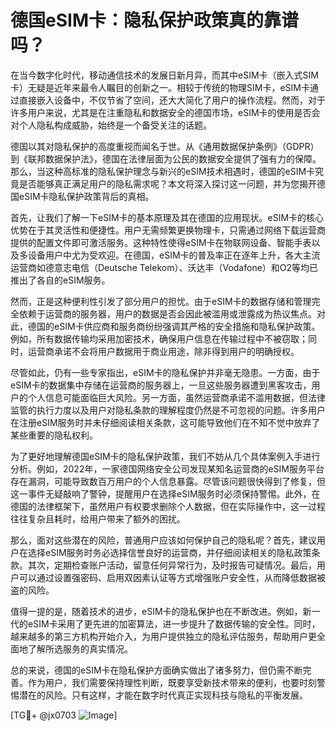 # 德国eSIM卡：隐私保护政策真的靠谱吗？

在当今数字化时代，移动通信技术的发展日新月异，而其中eSIM卡（嵌入式SIM卡）无疑是近年来最令人瞩目的创新之一。相较于传统的物理SIM卡，eSIM卡通过直接嵌入设备中，不仅节省了空间，还大大简化了用户的操作流程。然而，对于许多用户来说，尤其是在注重隐私和数据安全的德国市场，eSIM卡的使用是否会对个人隐私构成威胁，始终是一个备受关注的话题。

德国以其对隐私保护的高度重视而闻名于世。从《通用数据保护条例》（GDPR）到《联邦数据保护法》，德国在法律层面为公民的数据安全提供了强有力的保障。那么，当这种高标准的隐私保护理念与新兴的eSIM技术相遇时，德国的eSIM卡究竟是否能够真正满足用户的隐私需求呢？本文将深入探讨这一问题，并为您揭开德国eSIM卡隐私保护政策背后的真相。

首先，让我们了解一下eSIM卡的基本原理及其在德国的应用现状。eSIM卡的核心优势在于其灵活性和便捷性。用户无需频繁更换物理卡，只需通过网络下载运营商提供的配置文件即可激活服务。这种特性使得eSIM卡在物联网设备、智能手表以及多设备用户中尤为受欢迎。在德国，eSIM卡的普及率正在逐年上升，各大主流运营商如德意志电信（Deutsche Telekom）、沃达丰（Vodafone）和O2等均已推出了各自的eSIM服务。

然而，正是这种便利性引发了部分用户的担忧。由于eSIM卡的数据存储和管理完全依赖于运营商的服务器，用户的数据是否会因此被滥用或泄露成为热议焦点。对此，德国的eSIM卡供应商和服务商纷纷强调其严格的安全措施和隐私保护政策。例如，所有数据传输均采用加密技术，确保用户信息在传输过程中不被窃取；同时，运营商承诺不会将用户数据用于商业用途，除非得到用户的明确授权。

尽管如此，仍有一些专家指出，eSIM卡的隐私保护并非毫无隐患。一方面，由于eSIM卡的数据集中存储在运营商的服务器上，一旦这些服务器遭到黑客攻击，用户的个人信息可能面临巨大风险。另一方面，虽然运营商承诺不滥用数据，但法律监管的执行力度以及用户对隐私条款的理解程度仍然是不可忽视的问题。许多用户在注册eSIM服务时并未仔细阅读相关条款，这可能导致他们在不知不觉中放弃了某些重要的隐私权利。

为了更好地理解德国eSIM卡的隐私保护政策，我们不妨从几个具体案例入手进行分析。例如，2022年，一家德国网络安全公司发现某知名运营商的eSIM服务平台存在漏洞，可能导致数百万用户的个人信息暴露。尽管该问题很快得到了修复，但这一事件无疑敲响了警钟，提醒用户在选择eSIM服务时必须保持警惕。此外，在德国的法律框架下，虽然用户有权要求删除个人数据，但在实际操作中，这一过程往往复杂且耗时，给用户带来了额外的困扰。

那么，面对这些潜在的风险，普通用户应该如何保护自己的隐私呢？首先，建议用户在选择eSIM服务时务必选择信誉良好的运营商，并仔细阅读相关的隐私政策条款。其次，定期检查账户活动，留意任何异常行为，及时报告可疑情况。最后，用户可以通过设置强密码、启用双因素认证等方式增强账户安全性，从而降低数据被盗的风险。

值得一提的是，随着技术的进步，eSIM卡的隐私保护也在不断改进。例如，新一代的eSIM卡采用了更先进的加密算法，进一步提升了数据传输的安全性。同时，越来越多的第三方机构开始介入，为用户提供独立的隐私评估服务，帮助用户更全面地了解所选服务的真实情况。

总的来说，德国的eSIM卡在隐私保护方面确实做出了诸多努力，但仍需不断完善。作为用户，我们需要保持理性判断，既要享受新技术带来的便利，也要时刻警惕潜在的风险。只有这样，才能在数字时代真正实现科技与隐私的平衡发展。

[TG💪+ @jx0703 ![Image](https://github.com/user-attachments/assets/dbca1d08-cadb-493c-b0ec-ad6f7a83f270)]